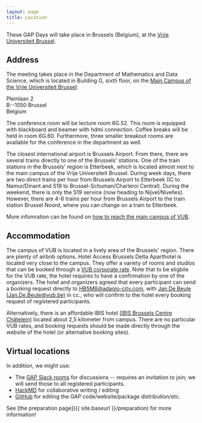 ```yaml
---
layout: page
title: Location
---
```

These GAP Days will take place in Brussels (Belgium),
at the [Vrije Universiteit Brussel](https://www.vub.be/).


## Address

The meeting takes place in the Department of Mathematics and Data Science, which is located in Building G, sixth floor, on the [Main Campus of the Vrije Universiteit Brussel](https://www.vub.be/en/about-vub/faculties-institutes-and-campuses/our-campuses/vub-main-campus-brussels):

Pleinlaan 2<br>
B--1050 Brussel<br>
Belgium

The conference room will be lecture room 6G.52. This room is equipped with blackboard and beamer with hdmi connection. Coffee breaks will be held in room 6G.60. Furthermore, three smaller breakout rooms are available for the conference in the department as well. 

<!-- 

[University website with travel suggestions.](https://rptu.de/en/routes-and-means-of-transport).

 48 in floor 4 (which is the second above ground...)
- room 436: main room
- room 419: secondary room
- room 430: office of Max Horn
- online / hybrid: [Gather.town meeting room](https://app.gather.town/app/8v9jQV7Yeftv5bz1/GAPDays)
-->

The closest international airport is Brussels Airport. From there, there are several trains directly to one of the Brussels' stations. One of the train stations 
in the Brussels' region is Etterbeek, which is located almost next to the main campus of the Vrije Universiteit Brussel. During week days, there are two direct trains
per hour from Brussels Airport to Etterbeek (IC to Namur/Dinant and S19 to Brussel-Schuman/Charleroi Central). During the weekend, there is only the S19 service (now
heading to Nijvel/Nivelles). However, there are 4-6 trains per hour from Brussels Airport to the train station Brussel Noord, where you can change on a train to Etterbeek. 

More infomration can be found on [how to reach the main campus of VUB](https://www.vub.be/en/about-vub/faculties-institutes-and-campuses/our-campuses/vub-main-campus-brussels/directions). 

## Accommodation

The campus of VUB is located in a lively area of the Brussels' region. There are plenty of airbnb options. Hotel Access Brussels Delta Aparthotel is located very close to the campus. They offer a variety of rooms and studios that can be booked through a [VUB corporate rate](https://www.vub.be/en/services-vub-campuses-in-etterbeek-and-jette/facilities-vub-campus/accommodation-and-around-our-campuses). Note that to be eligbile for the VUB rate, the hotel requires to have a confirmation by one of the organizers. The hotel and organizers agreed that every participant can send a booking request directly to [HB5M6@adagio-city.com](mailto:HB5M6@adagio-city.com), with [Jan De Beule (Jan.De.Beule@vub.be)](mailto:Jan.De.Beule@vub.be) in cc., who will confirm to the hotel every booking request of registered participants.

Alternatively, there is an affordable IBIS hotel [(IBIS Brussels Centre Châtelein)](https://all.accor.com/hotel/B638/index.fr.shtml) located about 2,5 kilometer from campus. There are no particular VUB rates, and booking requests should be made directly through the website of the hotel (or alternative booking sites).


<!-- 
## Restaurants

TODO: recommend some restaurants
-->


## Virtual locations

In addition, we might use:
- The [GAP Slack rooms](https://gap-system.slack.com) for discussions -- requires
  an invitation to join; we will send those to all registered participants.
- [HackMD](https://hackmd.io) for collaborative writing / editing
- [GitHub](https://github.com) for editing the GAP code/website/package distribution/etc.

See [the preparation page]({{ site.baseurl }}/preparation) for more information!
